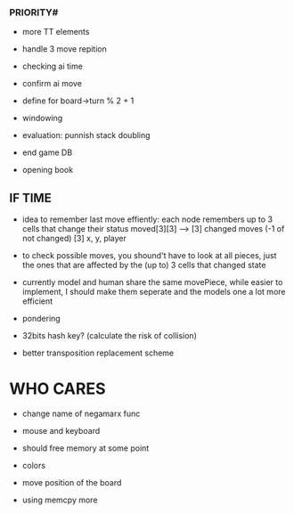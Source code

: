 ### PRIORITY# ##
- more TT elements

- handle 3 move repition

- checking ai time

- confirm ai move

- define for board->turn % 2 + 1

- windowing

- evaluation: punnish stack doubling


- end game DB
- opening book

## IF TIME ##
- idea to remember last move effiently: each node remembers up to 3 cells that change their status 
    moved[3][3] --> [3] changed moves (-1 of not changed)
                    [3] x, y, player
- to check possible moves, you shound't have to look at all pieces, just the ones that are affected by the (up to) 3 cells that changed state

- currently model and human share the same movePiece, while easier to implement, I should make them seperate and the models one a lot more efficient

- pondering

- 32bits hash key? (calculate the risk of collision)

- better transposition replacement scheme

# WHO CARES #
- change name of negamarx func

- mouse and keyboard

- should free memory at some point

- colors

- move position of the board

- using memcpy more